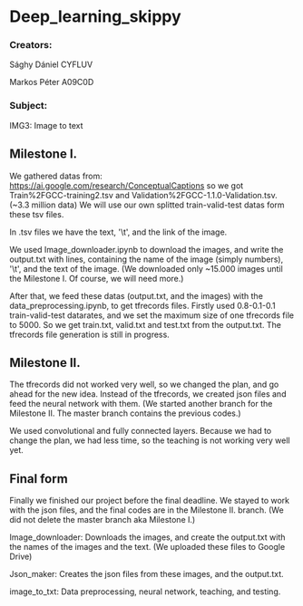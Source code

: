 # Deep_learning_skippy

### Creators:
Sághy Dániel CYFLUV

Markos Péter A09C0D
  
### Subject:
IMG3: Image to text
  
## Milestone I.
We gathered datas from: https://ai.google.com/research/ConceptualCaptions
so we got Train%2FGCC-training2.tsv and Validation%2FGCC-1.1.0-Validation.tsv. (~3.3 million data) We will use our own splitted train-valid-test datas form these tsv files.

In .tsv files we have the text, '\t', and the link of the image.

We used Image_downloader.ipynb to download the images, and write the output.txt with lines, containing the name of the image (simply numbers), '\t', and the text of the image. (We downloaded only ~15.000 images until the Milestone I. Of course, we will need more.)

After that, we feed these datas (output.txt, and the images) with the data_preprocessing.ipynb, to get tfrecords files. Firstly used 0.8-0.1-0.1 train-valid-test datarates, and we set the maximum size of one tfrecords file to 5000. So we get train.txt, valid.txt and test.txt from the output.txt. The tfrecords file generation is still in progress.

## Milestone II.
The tfrecords did not worked very well, so we changed the plan, and go ahead for the new idea. Instead of the tfrecords, we created json files and feed the neural network with them.
(We started another branch for the Milestone II. The master branch contains the previous codes.)

We used convolutional and fully connected layers.
Because we had to change the plan, we had less time, so the teaching is not working very well yet.

## Final form
Finally we finished our project before the final deadline. We stayed to work with the json files, and the final codes are in the Milestone II. branch. (We did not delete the master branch aka Milestone I.)

Image_downloader: Downloads the images, and create the output.txt with the names of the images and the text. (We uploaded these files to Google Drive)

Json_maker: Creates the json files from these images, and the output.txt.

image_to_txt: Data preprocessing, neural network, teaching, and testing.
